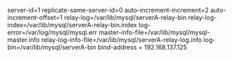 server-id=1
replicate-same-server-id=0
auto-increment-increment=2
auto-increment-offset=1
relay-log=/var/lib/mysql/serverA-relay-bin
relay-log-index=/var/lib/mysql/serverA-relay-bin.index
log-error=/var/log/mysql/mysql.err
master-info-file=/var/lib/mysql/mysql-master.info
relay-log-info-file=/var/lib/mysql/serverA-relay-log.info
log-bin=/var/lib/mysql/serverA-bin
bind-address = 192.168.137.125
